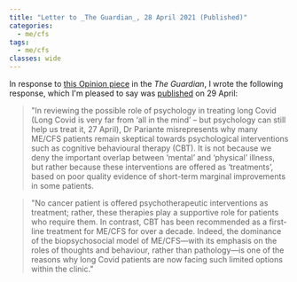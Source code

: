 ```yaml
---
title: "Letter to _The Guardian_, 28 April 2021 (Published)"
categories:
  - me/cfs
tags:
  - me/cfs
classes: wide
---
```


In response to [this Opinion piece](https://www.theguardian.com/commentisfree/2021/apr/27/long-covid-psychology-treat-body-brain) in the _The Guardian_, I wrote the following response, which I'm pleased to say was [published](https://www.theguardian.com/society/2021/apr/29/long-covid-why-psychological-therapies-have-limited-benefits) on 29 April:

>"In reviewing the possible role of psychology in treating long Covid (Long Covid is very far from ‘all in the mind’ – but psychology can still help us treat it, 27 April), Dr Pariante misrepresents why many ME/CFS patients remain skeptical towards psychological interventions such as cognitive behavioural therapy (CBT). It is not because we deny the important overlap between ‘mental’ and ‘physical’ illness, but rather because these interventions are offered as ‘treatments’, based on poor quality evidence of short-term marginal improvements in some patients.

>"No cancer patient is offered psychotherapeutic interventions as treatment; rather, these therapies play a supportive role for patients who require them. In contrast, CBT has been recommended as a first-line treatment for ME/CFS for over a decade. Indeed, the dominance of the biopsychosocial model of ME/CFS—with its emphasis on the roles of thoughts and behaviour, rather than pathology—is one of the reasons why long Covid patients are now facing such limited options within the clinic."
